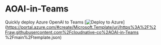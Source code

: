 # AOAI-in-Teams
Quickly deploy Azure OpenAI to Teams
[![Deploy to Azure](https://aka.ms/deploytoazurebutton)](https://portal.azure.com/#create/Microsoft.Template/uri/https%3A%2F%2Fraw.githubusercontent.com%2Fcloudnative-co%2AOAI-in-Teams
%2Fmain%2Ftemplate.json)
